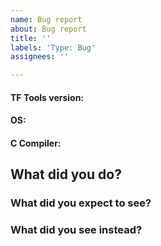 ```yaml
---
name: Bug report
about: Bug report
title: ''
labels: 'Type: Bug'
assignees: ''

---
```


#### TF Tools version:


#### OS:


#### C Compiler:


## What did you do?


### What did you expect to see?


### What did you see instead?

